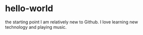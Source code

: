 # hello-world
the starting point
I am relatively new to Github. I love learning new technology and playing music.
